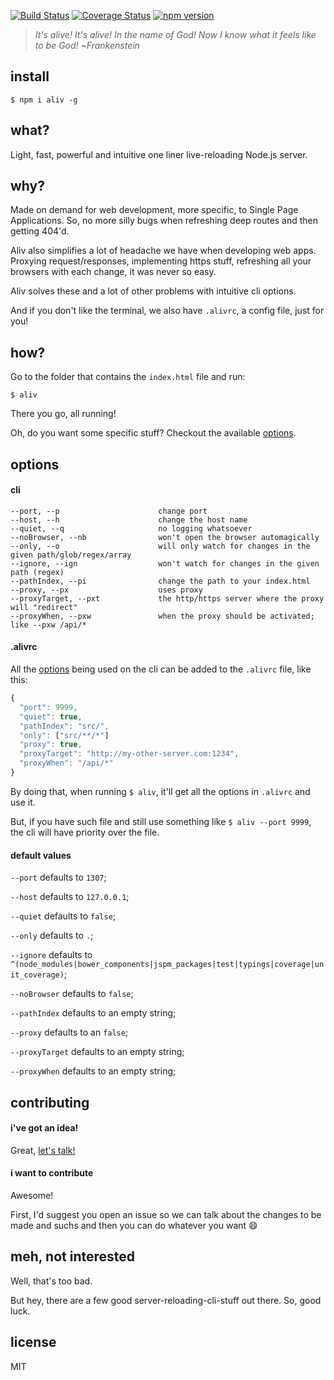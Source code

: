[![Build Status](https://travis-ci.org/ericmdantas/aliv.svg?branch=master)](https://travis-ci.org/ericmdantas/aliv)
[![Coverage Status](https://coveralls.io/repos/github/ericmdantas/aliv/badge.svg?branch=master)](https://coveralls.io/github/ericmdantas/aliv?branch=master)
[![npm version](https://badge.fury.io/js/aliv.svg)](https://badge.fury.io/js/aliv)

> *It's alive! It's alive! In the name of God! Now I know what it feels like to be God! ~Frankenstein*

## install

```shell
$ npm i aliv -g
```

## what?

Light, fast, powerful and intuitive one liner live-reloading Node.js server.

## why?

Made on demand for web development, more specific, to Single Page Applications. So, no more silly bugs when refreshing deep routes and then getting 404'd.

Aliv also simplifies a lot of headache we have when developing web apps. Proxying request/responses, implementing https stuff, refreshing all your browsers with each change, it was never so easy.

Aliv solves these and a lot of other problems with intuitive cli options.

And if you don't like the terminal, we also have `.alivrc`, a config file, just for you!


## how?

Go to the folder that contains the `index.html` file and run:

```shell
$ aliv
```

There you go, all running!

Oh, do you want some specific stuff? Checkout the available <a href="#options">options</a>.


## options

#### cli


```
--port, --p                      change port
--host, --h                      change the host name
--quiet, --q                     no logging whatsoever
--noBrowser, --nb                won't open the browser automagically
--only, --o                      will only watch for changes in the given path/glob/regex/array
--ignore, --ign                  won't watch for changes in the given path (regex)
--pathIndex, --pi                change the path to your index.html
--proxy, --px                    uses proxy
--proxyTarget, --pxt             the http/https server where the proxy will "redirect"
--proxyWhen, --pxw               when the proxy should be activated; like --pxw /api/*
```


#### .alivrc

All the <a href="#options">options</a> being used on the cli can be added to the `.alivrc` file, like this:

```js
{
  "port": 9999,
  "quiet": true,
  "pathIndex": "src/",
  "only": ["src/**/*"]
  "proxy": true,
  "proxyTarget": "http://my-other-server.com:1234",
  "proxyWhen": "/api/*"
}
```

By doing that, when running `$ aliv`, it'll get all the options in `.alivrc` and use it.

But, if you have such file and still use something like `$ aliv --port 9999`, the cli will have priority over the file.


#### default values

`--port` defaults to `1307`;

`--host` defaults to `127.0.0.1`;

`--quiet` defaults to `false`;

`--only` defaults to `.`;

`--ignore` defaults to `^(node_modules|bower_components|jspm_packages|test|typings|coverage|unit_coverage)`;

`--noBrowser` defaults to `false`;

`--pathIndex` defaults to an empty string;

`--proxy` defaults to an `false`;

`--proxyTarget` defaults to an empty string;

`--proxyWhen` defaults to an empty string;


## contributing

#### i've got an idea!

Great, [let's talk!](https://github.com/ericmdantas/aliv/issues/new)

#### i want to contribute

Awesome!

First, I'd suggest you open an issue so we can talk about the changes to be made and suchs and then you can do whatever you want :smile:

## meh, not interested

Well, that's too bad.

But hey, there are a few good server-reloading-cli-stuff out there. So, good luck.

## license

MIT
